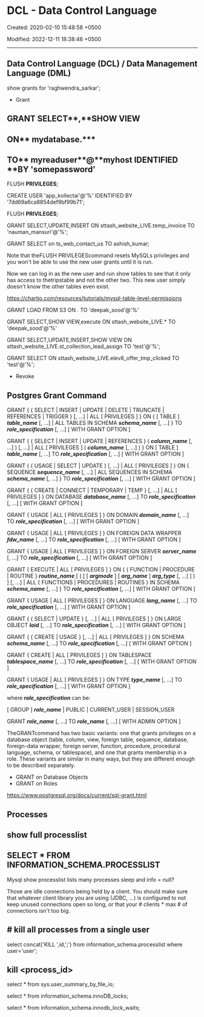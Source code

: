 # DCL - Data Control Language

Created: 2020-02-10 15:48:58 +0500

Modified: 2022-12-11 18:38:46 +0500

---

## Data Control Language (DCL) / Data Management Language (DML)

show grants for 'raghwendra_sarkar';

- Grant

## GRANT SELECT**,**SHOW VIEW

## ON** mydatabase.***

## TO** myreaduser**@**myhost IDENTIFIED **BY 'somepassword'

FLUSH **PRIVILEGES**;

CREATE USER 'app_kollectai'@'%' IDENTIFIED BY '7dd69a6ca8854def9bf99b71';

FLUSH **PRIVILEGES**;

GRANT SELECT,UPDATE,INSERT ON sttash_website_LIVE.temp_invoice TO 'nauman_mansuri'@'%';

GRANT SELECT on ts_web_contact_us TO ashish_kumar;

Note that theFLUSH PRIVILEGEScommand resets MySQLs privileges and you won't be able to use the new user grants until it is run.

Now we can log in as the new user and run show tables to see that it only has access to thetripstable and not the other two. This new user simply doesn't know the other tables even exist.

<https://chartio.com/resources/tutorials/mysql-table-level-permissions>

GRANT LOAD FROM S3 ON *.* TO 'deepak_sood'@'%'

GRANT SELECT,SHOW VIEW,execute ON sttash_website_LIVE.* TO 'deepak_sood'@'%'

GRANT SELECT,UPDATE,INSERT,SHOW VIEW ON sttash_website_LIVE.st_collection_lead_assign TO 'test'@'%';

GRANT SELECT ON sttash_website_LIVE.elev8_offer_tmp_clicked TO 'test'@'%';

- Revoke

## Postgres Grant Command

GRANT { { SELECT | INSERT | UPDATE | DELETE | TRUNCATE | REFERENCES | TRIGGER }
[, ...] | ALL [ PRIVILEGES ] }
ON { [ TABLE ] ***table_name*** [, ...]
| ALL TABLES IN SCHEMA ***schema_name*** [, ...] }
TO ***role_specification*** [, ...] [ WITH GRANT OPTION ]

GRANT { { SELECT | INSERT | UPDATE | REFERENCES } ( ***column_name*** [, ...] )
[, ...] | ALL [ PRIVILEGES ] ( ***column_name*** [, ...] ) }
ON [ TABLE ] ***table_name*** [, ...]
TO ***role_specification*** [, ...] [ WITH GRANT OPTION ]

GRANT { { USAGE | SELECT | UPDATE }
[, ...] | ALL [ PRIVILEGES ] }
ON { SEQUENCE ***sequence_name*** [, ...]
| ALL SEQUENCES IN SCHEMA ***schema_name*** [, ...] }
TO ***role_specification*** [, ...] [ WITH GRANT OPTION ]

GRANT { { CREATE | CONNECT | TEMPORARY | TEMP } [, ...] | ALL [ PRIVILEGES ] }
ON DATABASE ***database_name*** [, ...]
TO ***role_specification*** [, ...] [ WITH GRANT OPTION ]

GRANT { USAGE | ALL [ PRIVILEGES ] }
ON DOMAIN ***domain_name*** [, ...]
TO ***role_specification*** [, ...] [ WITH GRANT OPTION ]

GRANT { USAGE | ALL [ PRIVILEGES ] }
ON FOREIGN DATA WRAPPER ***fdw_name*** [, ...]
TO ***role_specification*** [, ...] [ WITH GRANT OPTION ]

GRANT { USAGE | ALL [ PRIVILEGES ] }
ON FOREIGN SERVER ***server_name*** [, ...]
TO ***role_specification*** [, ...] [ WITH GRANT OPTION ]

GRANT { EXECUTE | ALL [ PRIVILEGES ] }
ON { { FUNCTION | PROCEDURE | ROUTINE } ***routine_name*** [ ( [ [ ***argmode*** ] [ ***arg_name*** ] ***arg_type*** [, ...] ] ) ] [, ...]
| ALL { FUNCTIONS | PROCEDURES | ROUTINES } IN SCHEMA ***schema_name*** [, ...] }
TO ***role_specification*** [, ...] [ WITH GRANT OPTION ]

GRANT { USAGE | ALL [ PRIVILEGES ] }
ON LANGUAGE ***lang_name*** [, ...]
TO ***role_specification*** [, ...] [ WITH GRANT OPTION ]

GRANT { { SELECT | UPDATE } [, ...] | ALL [ PRIVILEGES ] }
ON LARGE OBJECT ***loid*** [, ...]
TO ***role_specification*** [, ...] [ WITH GRANT OPTION ]

GRANT { { CREATE | USAGE } [, ...] | ALL [ PRIVILEGES ] }
ON SCHEMA ***schema_name*** [, ...]
TO ***role_specification*** [, ...] [ WITH GRANT OPTION ]

GRANT { CREATE | ALL [ PRIVILEGES ] }
ON TABLESPACE ***tablespace_name*** [, ...]
TO ***role_specification*** [, ...] [ WITH GRANT OPTION ]

GRANT { USAGE | ALL [ PRIVILEGES ] }
ON TYPE ***type_name*** [, ...]
TO ***role_specification*** [, ...] [ WITH GRANT OPTION ]

where ***role_specification*** can be:

[ GROUP ] ***role_name***
| PUBLIC
| CURRENT_USER
| SESSION_USER

GRANT ***role_name*** [, ...] TO ***role_name*** [, ...] [ WITH ADMIN OPTION ]

TheGRANTcommand has two basic variants: one that grants privileges on a database object (table, column, view, foreign table, sequence, database, foreign-data wrapper, foreign server, function, procedure, procedural language, schema, or tablespace), and one that grants membership in a role. These variants are similar in many ways, but they are different enough to be described separately.

- GRANT on Database Objects
- GRANT on Roles

<https://www.postgresql.org/docs/current/sql-grant.html>

## Processes

## show full processlist

## SELECT * FROM INFORMATION_SCHEMA.PROCESSLIST

Mysql show processlist lists many processes sleep and info = null?

Those are idle connections being held by a client. You should make sure that whatever client library you are using (JDBC, ...) is configured to not keep unused connections open so long, or that your # clients * max # of connections isn't too big.

## # kill all processes from a single user

select concat('KILL ',id,';') from information_schema.processlist where user='user';

## kill <process_id>

select * from sys.user_summary_by_file_io;

select * from information_schema.innoDB_locks;

select * from information_schema.innodb_lock_waits;
